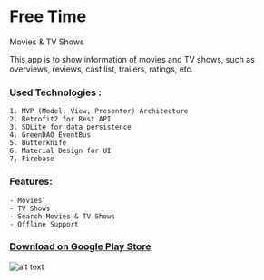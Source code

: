 # Free Time

Movies & TV Shows

This app is to show information of movies and TV shows, such as overviews, reviews, cast list,
trailers, ratings, etc.

### Used Technologies :

	1. MVP (Model, View, Presenter) Architecture
	2. Retrofit2 for Rest API
	3. SQLite for data persistence
	4. GreenDAO EventBus
	5. Butterknife
	6. Material Design for UI
	7. Firebase

### Features:

	- Movies
	- TV Shows
	- Search Movies & TV Shows
	- Offline Support

### [Download on Google Play Store](https://play.google.com/store/apps/details?id=projects.nyinyihtunlwin.freetime)

![alt text](https://github.com/nyinyihtunlwin/Free-Time/blob/master/app/screenshots/img_app_screens.png)